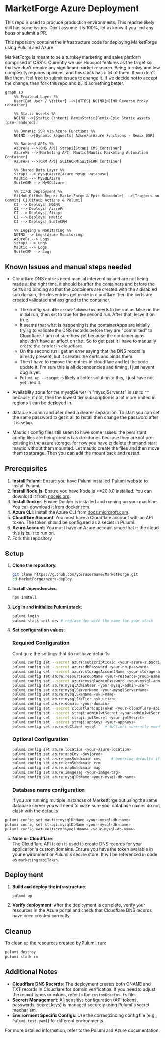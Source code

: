 # MarketForge Azure Deployment

This repo is used to produce production environments. This readme likely still has some issues. Don't assume it is 100%, let us know if you find any bugs or submit a PR.

This repository contains the infrastructure code for deploying MarketForge using Pulumi and Azure.

MarketForge is meant to be a turnkey marketing and sales platform comprised of OSS's. Currently we use Hubspot features as the target so that we don't require any significant market research. Being turnkey and low complexity requires opinions, and this stack has a lot of them. If you don't like them, feel free to submit issues to change it. If we decide not to accept the change, then fork this repo and build something better.

```mermaid
graph TD
    %% Frontend Layer %%
    User[End User / Visitor] -->|HTTPS| NGINX[NGINX Reverse Proxy Container]
    
    %% Static Assets %%
    NGINX -->|Static Content| RemixStatic[Remix-Epic Static Assets (pre-rendered)]

    %% Dynamic SSR via Azure Functions %%
    NGINX -->|Dynamic Requests| AzureFn[Azure Functions - Remix SSR]

    %% Backend APIs %%
    AzureFn -->|CMS API| Strapi[Strapi CMS Container]
    AzureFn -->|Marketing API| Mautic[Mautic Marketing Automation Container]
    AzureFn -->|CRM API| SuiteCRM[SuiteCRM Container]

    %% Shared Data Layer %%
    Strapi --> MySQLAzure[Azure MySQL Database]
    Mautic --> MySQLAzure
    SuiteCRM --> MySQLAzure

    %% CI/CD Deployment %%
    GitHub[GitHub Repos: MarketForge & Epic Submodule] -->|Triggers on Commit| CI[GitHub Actions & Pulumi]
    CI -->|Deploys| NGINX
    CI -->|Deploys| AzureFn
    CI -->|Deploys| Strapi
    CI -->|Deploys| Mautic
    CI -->|Deploys| SuiteCRM

    %% Logging & Monitoring %%
    NGINX --> Logs[Azure Monitoring]
    AzureFn --> Logs
    Strapi --> Logs
    Mautic --> Logs
    SuiteCRM --> Logs
```

## Known Issues and manual steps needed

* Cloudflare DNS entries need manual intervention and are not being made at the right time. it should be after the containers and before the certs and binding so that the containers are created with the a disabled sub domain, the dns entries get made in cloudflare then the certs are created validated and assigned to the container.

  * The config variable `createSubdomains` needs to be run as false on the initial run, then set to true for the second run. After that, leave it on true.
  * It seems that what is happening is the containerApps are initially trying to validate the DNS records before they are "committed" to Cloudflare. I am not sure how yet because the container apps shouldn't have an affect on that. So to get past it I have to manually create the entries in cloudflare. 
  * On the second run I get an error saying that the DNS record is already present, but it creates the certs and binds them. 
  * Then I have to remove the entries in cloudflare and let the code update it. I'm sure this is all dependencies and timing. I just havent dug in yet.
  * `Pulumi up --target` is likely a better solution to this, I just have not yet tried it.
* Availability zone for the mysqlServer in "mysqlServer.ts" is set to `""` because, if not, then the lowest tier subscription is a lot more limited in regions it can be deployed in.
* database admin and user need a clearer separation. To start you can set the same password to get it all to install then change the password after it is setup.
* Mautic's config files still seem to have some issues. the persistant config files are being created as directories because they are not pre-existing in the azure storage. for now you have to delete them and start mautic without them mounted. Let mautic create the files and then move them to storage. Then you can add the mount back and restart.

## Prerequisites
 <!--- TODO: change versions to update automatically. Create a readme template and then use the sed github action to update the readme. --->

1. **Install Pulumi**: Ensure you have Pulumi installed. [Pulumi website](https://www.pulumi.com/docs/get-started/install/) to install Pulumi.
2. **Install Node.js**: Ensure you have Node.js >=20.0.0 installed.  You can download it from [nodejs.org](https://nodejs.org/).
3. **Install Docker**: Ensure Docker is installed and running on your machine. You can download it from [docker.com](https://www.docker.com/).
4. **Azure CLI**: Install the Azure CLI from [docs.microsoft.com](https://docs.microsoft.com/en-us/cli/azure/install-azure-cli).
5. **Cloudflare Account**: You must have a Cloudflare account with an API token. The token should be configured as a secret in Pulumi.
6. **Azure Account**: You must have an Azure account since that is the cloud this is built to run on.
7. Fork this repository

## Setup

1. **Clone the repository**:
    ```sh
    git clone https://github.com/yourusername/MarketForge.git
    cd MarketForge/azure-deploy
    ```

2. **Install dependencies**:
    ```sh
    npm install
    ```

3. **Log in and initialize Pulumi stack**:
    ```sh
    pulumi login
    pulumi stack init dev # replace dev with the name for your stack
    ```

4. **Set configuration values**:

   ### Required Configuration
   Configure the settings that do not have defaults:
    ```sh
    pulumi config set --secret azure:subscriptionId <your-azure-subscription-id>
    pulumi config set --secret azure:dbPassword <your-db-password>
    pulumi config set --secret azure:storageAccountName <your-storage-account-name>
    pulumi config set azure:resourceGroupName <your-resource-group-name>
    pulumi config set --secret azure:mysqlAdminPassword <your-mysql-admin-password>
    pulumi config set azure:mysqlAdminUser <your-mysql-admin-user>
    pulumi config set azure:mysqlServerName <your-mysqlServerName>
    pulumi config set azure:mysqlSkuName <sku-name>
    pulumi config set azure:mysqlSkuTier <sku-tier>
    pulumi config set azure:domain <your-domain> 
    pulumi config set --secret cloudflare:apiToken <your-cloudflare-api-token>
    pulumi config set --secret strapi:adminJwtSecret <your-adminJwtSecret>
    pulumi config set --secret strapi:jwtSecret <your-jwtSecret>
    pulumi config set --secret strapi:appKeys <your-appKeys>
    pulumi config set azure:dbClient mysql    # dbClient currently needs to be mysql changing this shouldn't be much it just needs the right drives to be installed. 
    ```

   ### Optional Configuration

   ```sh
   pulumi config set azure:location <your-azure-location>
   pulumi config set azure:appEnv <dev|prod>
   pulumi config set azure:cmsSubdomain cms     # override defaults if needed
   pulumi config set azure:crmSubdomain crm
   pulumi config set azure:mapSubdomain map
   pulumi config set azure:imageTag <your-image-tag>
   pulumi config set azure:mysqlDbName <your-mysql-db-name>
   ```

   ### Database name configuration

   If you are running multiple instances of Marketforge but using the same database server you will need to make sure your database names do not clash with the defaults
<!--- TODO: Make these configurations the where DB's can get thier names --->

   ```sh
   pulumi config set mautic:mysqlDbName <your-mysql-db-name>
   pulumi config set strapi:mysqlDbName <your-mysql-db-name>
   pulumi config set suitecrm:mysqlDbName <your-mysql-db-name>
   ```

5. **Note on Cloudflare**:  
   The Cloudflare API token is used to create DNS records for your application's custom domains. Ensure you have the token available in your environment or Pulumi's secure store. It will be referenced in code as `marketing:apiToken`.

## Deployment

1. **Build and deploy the infrastructure**:
    ```sh
    pulumi up
    ```

2. **Verify deployment**:
    After the deployment is complete, verify your resources in the Azure portal and check that Cloudflare DNS records have been created correctly.

## Cleanup

To clean up the resources created by Pulumi, run:
```sh
pulumi destroy
pulumi stack rm
```

## Additional Notes

- **Cloudflare DNS Records**: The deployment creates both CNAME and TXT records in Cloudflare for domain verification. If you need to adjust the record types or values, refer to the `customDomains.ts` file.
- **Secrets Management**: All sensitive configuration (API tokens, passwords, secret keys) is managed securely using Pulumi's secret mechanism.
- **Environment Specific Configs**: Use the corresponding config file (e.g., `Pulumi.test.yaml`) for different environments.

For more detailed information, refer to the Pulumi and Azure documentation.
